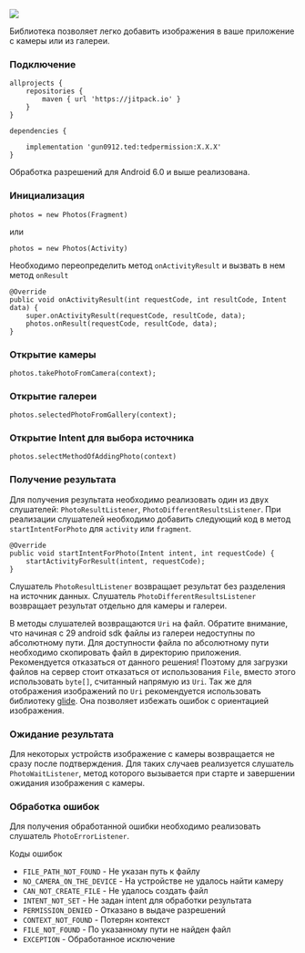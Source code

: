 [![](https://jitpack.io/v/sequenia/Pikcha.svg)](https://jitpack.io/#sequenia/Pikcha)

Библиотека позволяет легко добавить изображения в ваше приложение с камеры или из галереи.

### Подключение

```
allprojects {
    repositories {
        maven { url 'https://jitpack.io' }
    }
}

dependencies {

    implementation 'gun0912.ted:tedpermission:X.X.X'
}
```

Обработка разрешений для Android 6.0 и выше реализована.

### Инициализация

```
photos = new Photos(Fragment)
```
или 
```
photos = new Photos(Activity)
```
    
Необходимо переопределить метод `onActivityResult` и вызвать в нем метод `onResult`

```
@Override
public void onActivityResult(int requestCode, int resultCode, Intent data) {
    super.onActivityResult(requestCode, resultCode, data);
    photos.onResult(requestCode, resultCode, data);
}
```

### Открытие камеры

```
photos.takePhotoFromCamera(context);
```
    
### Открытие галереи

```
photos.selectedPhotoFromGallery(context);
```

### Открытие Intent для выбора источника 

```
photos.selectMethodOfAddingPhoto(context)
```

### Получение результата
    
Для получения результата необходимо реализовать один из двух слушателей: `PhotoResultListener`, `PhotoDifferentResultsListener`. При реализации слушателей необходимо добавить следующий код в метод `startIntentForPhoto` для `activity` или `fragment`.

```
@Override
public void startIntentForPhoto(Intent intent, int requestCode) {
    startActivityForResult(intent, requestCode);
}
```

Слушатель `PhotoResultListener` возвращает результат без разделения на источник данных. Слушатель `PhotoDifferentResultsListener` возвращает результат отдельно для камеры и галереи.

В методы слушателей возвращаются `Uri` на файл. Обратите внимание, что начиная с 29 android sdk файлы из галереи недоступны по абсолютному пути. Для доступности файла по абсолютному пути необходимо скопировать файл в директорию приложения. Рекомендуется отказаться от данного решения! Поэтому для загрузки файлов на сервер стоит отказаться от использования `File`, вместо этого использовать `byte[]`, считанный напрямую из `Uri`. Так же для отображения изображений по `Uri` рекомендуется использовать библиотеку [glide](https://github.com/bumptech/glide). Она позволяет избежать ошибок с ориентацией изображения.

### Ожидание результата

Для некоторых устройств изображение с камеры возвращается не сразу после подтверждения. Для таких случаев реализуется слушатель `PhotoWaitListener`, метод которого вызывается при старте и завершении ожидания изображения с камеры.

### Обработка ошибок

Для получения обработанной ошибки необходимо реализовать слушатель `PhotoErrorListener`.

Коды ошибок

- `FILE_PATH_NOT_FOUND` - Не указан путь к файлу
- `NO_CAMERA_ON_THE_DEVICE` - На устройстве не удалось найти камеру
- `CAN_NOT_CREATE_FILE` - Не удалось создать файл
- `INTENT_NOT_SET` - Не задан intent для обработки результата
- `PERMISSION_DENIED` - Отказано в выдаче разрешений
- `CONTEXT_NOT_FOUND` - Потерян контекст
- `FILE_NOT_FOUND` - По указанному пути не найден файл
- `EXCEPTION` - Обработанное исключение
